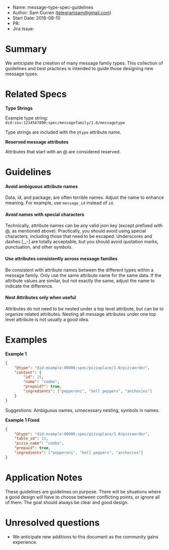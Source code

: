 - Name: message-type-spec-guidelines
- Author: Sam Curren (telegramsam@gmail.com)
- Start Date: 2018-08-10
- PR: 
- Jira Issue: 

# Summary
[summary]: #summary

We anticipate the creation of many message family types. This collection of guidelines and best practices is intended to guide those designing new message types.

# Related Specs
[related]: #related

**Type Strings**

Example type string: `did:sov:1234567890;spec/messagefamily/1.0/messagetype`

Type strings are included with the `@type` attribute name.

**Reserved message attributes**

Attributes that start with an @ are considered reserved. 

# Guidelines
[guidelines]: #guidelines

#### Avoid ambiguous attribute names

Data, id, and package, are often terrible names. Adjust the name to enhance meaning. For example, use  `message_id` instead of `id`.

#### Avoid names with special characters

Technically, attribute names can be any valid json key (except prefixed with @, as mentioned above). Practically, you should avoid using special characters, including those that need to be escaped. Underscores and dashes [_,-] are totally acceptable, but you should avoid quotation marks, punctuation, and other symbols.

#### Use attributes consistently across message families

Be consistent with attribute names between the different types within a message family. Only use the same attribute name for the same data. If the attribute values are similar, but not exactly the same, adjust the name to indicate the difference.

#### Nest Attributes only when useful

Attributes do not need to be nested under a top level attribute, but can be to organize related attributes. Nesting all message attributes under one top level attribute is not usually a good idea.

# Examples

[examples]: #examples

**Example 1**

```json
{
    "@type": "did:example:00000;spec/pizzaplace/1.0/pizzaorder",
    "content": {
        "id": 15,
        "name": "combo",
        "prepaid?": true,
        "ingredients": ["pepperoni", "bell peppers", "anchovies"]
    }
}
```

Suggestions: Ambiguous names, unnecessary nesting, symbols in names.

**Example 1 Fixed**

```json
{
    "@type": "did:example:00000;spec/pizzaplace/1.0/pizzaorder",
    "table_id": 15,
    "pizza_name": "combo",
    "prepaid": true,
    "ingredients": ["pepperoni", "bell peppers", "anchovies"]
}
```



# Application Notes
[application]: #application

These guidelines are guidelines on purpose. There will be situations where a good design will have to choose between conflicting points, or ignore all of them. The goal should always be clear and good design.

# Unresolved questions
[unresolved]: #unresolved-questions

- We anticipate new additions to this document as the community gains experience.
